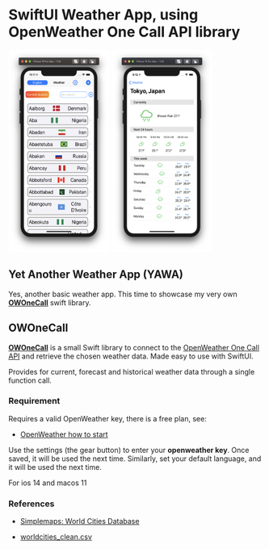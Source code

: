 # SwiftUI Weather App, using OpenWeather One Call API library 

<p float="left">
  <img src="Images/picture5.png"  width="200"  height="400" />
  <img src="Images/picture4.png"  width="200"  height="400" /> 
</p>

## Yet Another Weather App (YAWA)

Yes, another basic weather app. This time to showcase my very own [**OWOneCall**](https://github.com/workingDog/OWOneCall) swift library.

## OWOneCall

[**OWOneCall**](https://github.com/workingDog/OWOneCall) is a small Swift library to connect to the [OpenWeather One Call API](https://openweathermap.org/api/one-call-api) and retrieve the chosen weather data. Made easy to use with SwiftUI.

Provides for current, forecast and historical weather data through a single function call.

### Requirement

Requires a valid OpenWeather key, there is a free plan, see:

-    [OpenWeather how to start](https://openweathermap.org/appid)

Use the settings (the gear button) to enter your **openweather key**. Once saved, it will be used the next time.
Similarly, set your default language, and it will be used the next time.

For ios 14 and macos 11

### References

-  [Simplemaps: World Cities Database](https://simplemaps.com/data/world-cities)

-  [worldcities_clean.csv](https://gist.github.com/curran/13d30e855d48cdd6f22acdf0afe27286)

